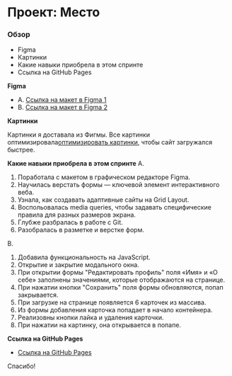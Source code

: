 # Проект: Место

### Обзор

* Figma
* Картинки
* Какие навыки приобрела в этом спринте
* Ссылка на GitHub Pages

**Figma**

* A. [Ссылка на макет в Figma 1](https://www.figma.com/file/2cn9N9jSkmxD84oJik7xL7/JavaScript.-Sprint-4?node-id=0%3A1)
* B. [Ссылка на макет в Figma 2](https://www.figma.com/file/fOXfSri2QUrGGPnoqZ2zKy/JavaScript.-Sprint-5?node-id=50160%3A2)

**Картинки**

Картинки я доставала из Фигмы. Все картинки оптимизировала[оптимизировать картинки](https://tinypng.com/), чтобы сайт загружался быстрее.

**Какие навыки приобрела в этом спринте**
A. 
1. Поработала с макетом в графическом редакторе Figma.
2. Научилась верстать формы — ключевой элемент интерактивного веба.
3. Узнала, как создавать адаптивные сайты на Grid Layout.
4. Воспольовалась media queries, чтобы задавать специфические правила для разных размеров экрана.
5. Глубже разбралась в работе с Git.
6. Разобралась в разметке и верстке форм.

B. 
1. Добавила функциональность на JavaScript.
2. Открытие и закрытие модального окна.
3. При открытии формы "Редактировать профиль" поля «Имя» и «О себе» заполнены значениями, которые отображаются на странице.
4. При нажатии кнопки "Сохранить" поля формы обновляются, попап закрывается.
5. При загрузке на странице появляется 6 карточек из массива.
6. Из формы добавления карточка попадает в начало контейнера.
7. Реализовны кнопки лайка и удаления карточки.
8. При нажатии на картинку, она открывается в попапе.



**Ссылка на GitHub Pages**

* [Ссылка на GitHub Pages](https://krekser37.github.io/mesto-project/index.html)

Спасибо!
